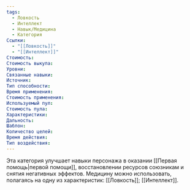 ```yaml
---
tags:
  - Ловкость
  - Интеллект
  - Навык/Медицина
  - Категория
Ссылки:
  - "[[Ловкость]]"
  - "[[Интеллект]]"
Стоимость:
Стоимость выкупа:
Уровни:
Связанные навыки:
Источник:
Тип способности:
Время применения:
Стоимость применения:
Используемый пул:
Стоимость пула:
Характеристики:
Дальность:
Шаблон:
Количество целей:
Время действия:
Тип воздействия:
---
```

Эта категория улучшает навыки персонажа в оказании [[Первая помощь|первой помощи]], восстановлении ресурсов союзникам и снятия негативных эффектов. Медицину можно использовать, полагаясь на одну из характеристик: [[Ловкость]]; [[Интеллект]].